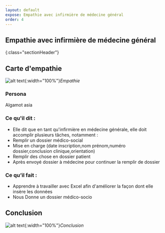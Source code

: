 ```yaml
---
layout: default
expose: Empathie avec infirmière de médecine général 
order: 4
---
```



## Empathie avec infirmière de médecine général 
{:class="sectionHeader"}

<!-- new slide -->

## Carte d'empathie

![alt text]({{site.baseurl}}/pole-médicale/images/médecin-générale.png){:width="100%"}*Empathie*

<!-- note -->

### Persona

Algamot asia


### Ce qu'il dit : 
- Elle dit que en tant qu'infirmière en médecine générale, elle doit accomplir plusieurs tâches,  notamment : 
- Remplir un dossier médico-social 
- Mise en charge (date inscription,nom prénom,numéro dossier,conclusion clinique,orientation)
- Remplir des chose en dossier patient
- Après envoyé dossier à médecine pour continuer la remplir de dossier

### Ce qu’il fait :
- Apprendre à travailler avec Excel afin d'améliorer la façon dont elle insère les données
- Nous Donne un dossier médico-socio 

<!-- new slide -->

## Conclusion

![alt text](./images/conclusion.jpg){:width="100%"}*Conclusion*

